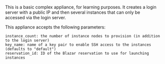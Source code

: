 This is a basic complex appliance, for learning purposes. It creates a login
server with a public IP and then several instances that can only be accessed
via the login server.

This appliance accepts the following parameters:

    instance_count: the number of instance nodes to provision (in addition to the login server)
    key_name: name of a key pair to enable SSH access to the instances (defaults to "default")
    reservation_id: ID of the Blazar reservation to use for launching instances
